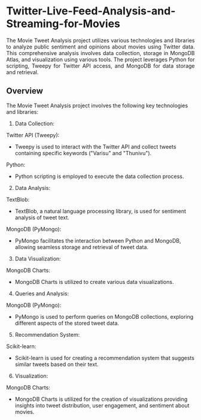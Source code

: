 # Twitter-Live-Feed-Analysis-and-Streaming-for-Movies


 <div align="justify"> The Movie Tweet Analysis project utilizes various technologies and libraries to analyze public sentiment and opinions about movies using Twitter data. This comprehensive analysis involves data collection, storage in MongoDB Atlas, and visualization using various tools. The project leverages Python for scripting, Tweepy for Twitter API access, and MongoDB for data storage and retrieval. </div>

## Overview
The Movie Tweet Analysis project involves the following key technologies and libraries:

1. Data Collection:

Twitter API (Tweepy):
+ Tweepy is used to interact with the Twitter API and collect tweets containing specific keywords ("Varisu" and "Thunivu").

Python:
+ Python scripting is employed to execute the data collection process.

2. Data Analysis:

TextBlob:
+ TextBlob, a natural language processing library, is used for sentiment analysis of tweet text.
  
MongoDB (PyMongo):
+ PyMongo facilitates the interaction between Python and MongoDB, allowing seamless storage and retrieval of tweet data.

3. Data Visualization:

MongoDB Charts:
+ MongoDB Charts is utilized to create various data visualizations.

4. Queries and Analysis:

MongoDB (PyMongo):
+ PyMongo is used to perform queries on MongoDB collections, exploring different aspects of the stored tweet data.

5. Recommendation System:

Scikit-learn:
+ Scikit-learn is used for creating a recommendation system that suggests similar tweets based on their text.

6. Visualization:

MongoDB Charts:
+ MongoDB Charts is utilized for the creation of visualizations providing insights into tweet distribution, user engagement, and sentiment about movies.
